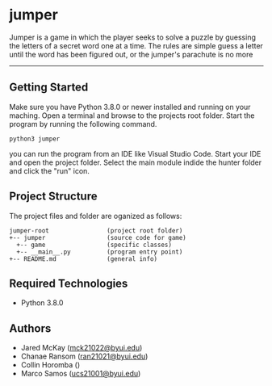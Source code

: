 # jumper
Jumper is a game in which the player seeks to solve a puzzle by guessing the letters of a secret word one at a time. The rules are simple guess a letter until the word has been figured out, or the jumper's parachute is no more

---
## Getting Started
Make sure you have Python 3.8.0 or newer installed and running on your maching. Open a terminal and browse to the projects root folder. Start the program by running the following command.
```
python3 jumper
```

you can run the program from an IDE like Visual Studio Code. Start your IDE and open the project folder. Select the main module indide the hunter folder and click the "run" icon.

## Project Structure
The project files and folder are oganized as follows:
```
jumper-root                (project root folder)
+-- jumper                 (source code for game)
  +-- game                 (specific classes)
  +-- __main__.py          (program entry point)
+-- README.md              (general info)
```

## Required Technologies
* Python 3.8.0

## Authors
* Jared McKay    (mck21022@byui.edu)
* Chanae Ransom  (ran21021@byui.edu)
* Collin Horomba ()
* Marco Samos    (ucs21001@byui.edu)